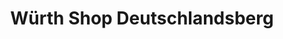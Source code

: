 ---
title: "Würth Shop Deutschlandsberg"
url: /deutschlandsberg/wuerth-shop-deutschlandsberg/
shop: Eisenwaren
---